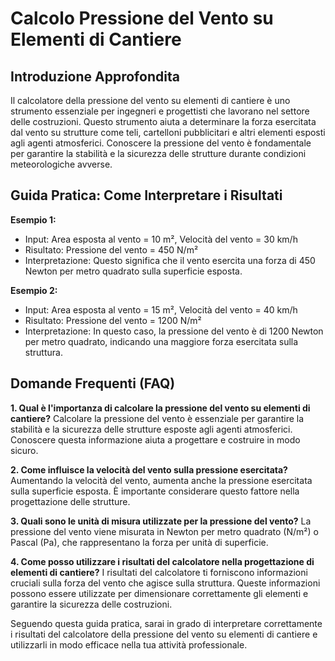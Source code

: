 # Calcolo Pressione del Vento su Elementi di Cantiere

## Introduzione Approfondita
Il calcolatore della pressione del vento su elementi di cantiere è uno strumento essenziale per ingegneri e progettisti che lavorano nel settore delle costruzioni. Questo strumento aiuta a determinare la forza esercitata dal vento su strutture come teli, cartelloni pubblicitari e altri elementi esposti agli agenti atmosferici. Conoscere la pressione del vento è fondamentale per garantire la stabilità e la sicurezza delle strutture durante condizioni meteorologiche avverse.

## Guida Pratica: Come Interpretare i Risultati

**Esempio 1:**
- Input: Area esposta al vento = 10 m², Velocità del vento = 30 km/h
- Risultato: Pressione del vento = 450 N/m²
- Interpretazione: Questo significa che il vento esercita una forza di 450 Newton per metro quadrato sulla superficie esposta.

**Esempio 2:**
- Input: Area esposta al vento = 15 m², Velocità del vento = 40 km/h
- Risultato: Pressione del vento = 1200 N/m²
- Interpretazione: In questo caso, la pressione del vento è di 1200 Newton per metro quadrato, indicando una maggiore forza esercitata sulla struttura.

## Domande Frequenti (FAQ)

**1. Qual è l'importanza di calcolare la pressione del vento su elementi di cantiere?**
Calcolare la pressione del vento è essenziale per garantire la stabilità e la sicurezza delle strutture esposte agli agenti atmosferici. Conoscere questa informazione aiuta a progettare e costruire in modo sicuro.

**2. Come influisce la velocità del vento sulla pressione esercitata?**
Aumentando la velocità del vento, aumenta anche la pressione esercitata sulla superficie esposta. È importante considerare questo fattore nella progettazione delle strutture.

**3. Quali sono le unità di misura utilizzate per la pressione del vento?**
La pressione del vento viene misurata in Newton per metro quadrato (N/m²) o Pascal (Pa), che rappresentano la forza per unità di superficie.

**4. Come posso utilizzare i risultati del calcolatore nella progettazione di elementi di cantiere?**
I risultati del calcolatore ti forniscono informazioni cruciali sulla forza del vento che agisce sulla struttura. Queste informazioni possono essere utilizzate per dimensionare correttamente gli elementi e garantire la sicurezza delle costruzioni.

Seguendo questa guida pratica, sarai in grado di interpretare correttamente i risultati del calcolatore della pressione del vento su elementi di cantiere e utilizzarli in modo efficace nella tua attività professionale.